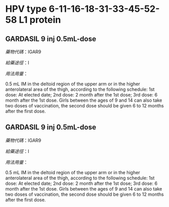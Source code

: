 # HPV type 6-11-16-18-31-33-45-52-58 L1 protein

## GARDASIL 9 inj 0.5mL-dose

*藥物代碼*：IGAR9

*給藥途徑*：I

*用法用量*：

0.5 mL IM in the deltoid region of the upper arm or in the higher anterolateral area of the thigh, according to the following schedule: 1st dose: At elected date; 2nd dose: 2 month after the 1st dose; 3rd dose: 6 month after the 1st dose.
Girls between the ages of 9 and 14 can also take two doses of vaccination, the second dose should be given 6 to 12 months after the first dose.

## GARDASIL 9 inj 0.5mL-dose

*藥物代碼*：IGAR9

*給藥途徑*：I

*用法用量*：

0.5 mL IM in the deltoid region of the upper arm or in the higher anterolateral area of the thigh, according to the following schedule: 1st dose: At elected date; 2nd dose: 2 month after the 1st dose; 3rd dose: 6 month after the 1st dose.
Girls between the ages of 9 and 14 can also take two doses of vaccination, the second dose should be given 6 to 12 months after the first dose.

